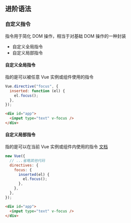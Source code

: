 ## 进阶语法

### 自定义指令

指令用于简化 DOM 操作，相当于对基础 DOM 操作的一种封装

<ul>
<li>自定义全局指令</li>
<li>自定义局部指令</li>
</ul>

#### 自定义全局指令

指的是可以被任意 Vue 实例或组件使用的指令

```js
Vue.directive("focus", {
  inserted: function (el) {
    el.focus();
  },
});
```

```html
<div id="app">
  <input type="text" v-focus />
</div>
```

#### 自定义局部指令

指的是可以在当前 Vue 实例或组件内使用的指令 [文档](https://v2.cn.vuejs.org/v2/guide/custom-directive.html)

```js
new Vue({
  // ...省略其他代码
  directives: {
    focus: {
      inserted(el) {
        el.focus();
      },
    },
  },
});
```

```html
<div id="app">
  <input type="text" v-focus />
</div>
```
